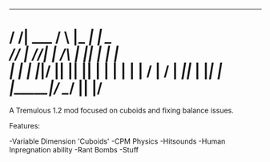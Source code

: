   ______            __    ____    ____
 /     /|    ___   /  \  |_  _|  |  _ \
/_____/ |  /___/| | /\ |   ||    | | | \
|     | |  |___|/ ||  ||   ||    | | | |
|     | /         | \/ |  _||_   | |_| |
|_____|/           \__/  |____|  |____/
=========================================

A Tremulous 1.2 mod focused on cuboids and fixing balance issues.

Features:

-Variable Dimension 'Cuboids'
-CPM Physics
-Hitsounds
-Human Inpregnation ability
-Rant Bombs
-Stuff
